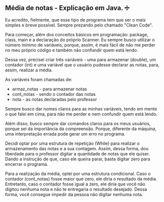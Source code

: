 ## Média de notas - Explicação em Java. ➗

Eu acredito, fielmente, que esse tipo de programa tem que ser o mais simples e breve possível. Sempre prezando pelo chamado "Clean Code".

Para começar, além dos conceitos básicos em programação: package, class, main e a declaração do próprio Scanner. Eu sempre busco utilizar o número mínimo de variáveis, porque, assim, é mais fácil de não me perder no meu próprio código e também não confundir quem está lendo.

Dessa vez, precisei criar três variáveis - uma para armazenar (double), um contador (int) e uma variável que o usuário pudesse declarar as notas, para, assim, realizar a média.

As variáveis foram chamadas de:

- armaz_notas - para armazenar notas
- cont_notas - sendo o contador das notas
- nota - as notas declaradas pelo professor

Sempre busco dar nomes claros para as minhas variáveis, tendo em mente o que falei em cima, para não me perder e nem confundir quem está lendo.

Além disso, busco sempre dar comandos claros para os meus usuários, porque sei da importância da compreensão. Porque, diferente da máquina, uma interpretação errada pode gerar um erro no programa.

Decidi optar por uma estrutura de repetição (While) para realizar o armazenamento das notas e a sua contagem. Assim, dessa forma, dou liberdade para o professor digitar a quantidade de notas que ele quiser. Dando a instrução de que, caso ele queira parar, basta digitar zero para encerrar o programa.

Para a realização da média, optei por uma estrutura condicional. Caso o contador (cont_notas) fosse maior que zero, ele diria o resultado da média. Entretanto, caso o contador fosse igual a zero, ele diria que você não digitou nenhuma nota e não te entregaria o resultado desejado. Dessa forma, você consegue impedir da pessoa não digitar nenhuma nota.
